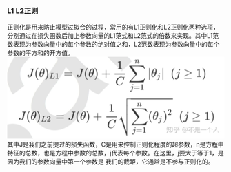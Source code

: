 ### L1 L2正则
正则化是用来防止模型过拟合的过程，常用的有L1正则化和L2正则化两种选项，分别通过在损失函数后加上参数向量的L1范式和L2范式的倍数来实现。其中L1范数表现为参数向量中的每个参数的绝对值之和，L2范数表现为参数向量中的每个参数的平方和的开方值。
![avatar](https://github.com/coderGray1296/code/blob/master/%E6%9C%BA%E5%99%A8%E5%AD%A6%E4%B9%A0%E5%A4%8D%E4%B9%A0/pictures/L%E6%AD%A3%E5%88%99.jpg)
其中J是我们之前提过的损失函数，C是用来控制正则化程度的超参数，n是方程中特征的总数，也是方程中参数的总数，j代表每个参数。在这里，j要大于等于1，是因为我们的参数向量中第一个参数是 我们的截距，它通常是不参与正则化的。

